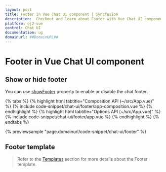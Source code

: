 ```yaml
---
layout: post
title: Footer in Vue Chat UI component | Syncfusion
description:  Checkout and learn about Footer with Vue Chat UI component of Syncfusion Essential JS 2 and more details.
platform: ej2-vue
control: Chat UI
documentation: ug
domainurl: ##DomainURL##
---
```


# Footer in Vue Chat UI component

## Show or hide footer

You can use [showFooter](../api/chat-ui/chatUIModel/#showfooter) property to enable or disable the chat footer.

{% tabs %}
{% highlight html tabtitle="Composition API (~/src/App.vue)" %}
{% include code-snippet/chat-ui/footer/app-composition.vue %}
{% endhighlight %}
{% highlight html tabtitle="Options API (~/src/App.vue)" %}
{% include code-snippet/chat-ui/footer/app.vue %}
{% endhighlight %}
{% endtabs %}

{% previewsample "page.domainurl/code-snippet/chat-ui/footer" %}

## Footer template

> Refer to the [Templates](./templates#footer-template) section for more details about the Footer template.
